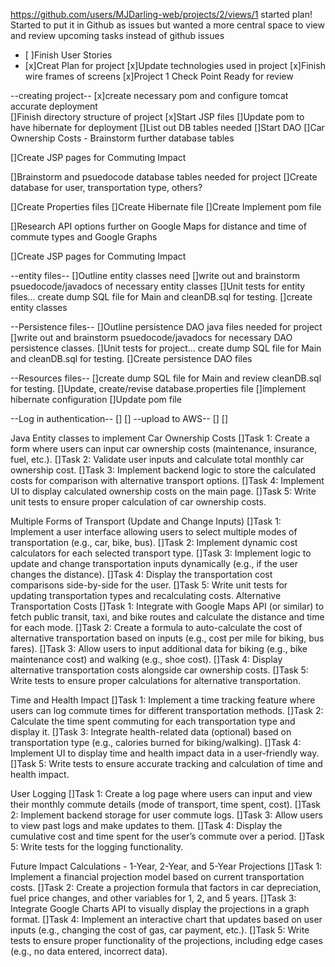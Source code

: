 https://github.com/users/MJDarling-web/projects/2/views/1
started plan! Started to put it in Github as issues but wanted a more central space to view and review upcoming tasks instead of github issues

- [ ]Finish User Stories
- [x]Creat Plan for project
[x]Update technologies used in project
[x]Finish wire frames of screens
[x]Project 1 Check Point Ready for review

--creating project--
[x]create necessary pom and configure tomcat accurate deployment  
[]Finish directory structure of project 
[x]Start JSP files
[]Update pom to have hibernate for deployment
[]List out DB tables needed
[]Start DAO 
[]Car Ownership Costs - Brainstorm further database tables

[]Create JSP pages for Commuting Impact

[]Brainstorm and psuedocode database tables needed for project
[]Create database for user, transportation type, others?

[]Create Properties files
[]Create Hibernate file
[]Create Implement pom file

[]Research API options further on Google Maps for distance and time of commute types and Google Graphs

[]Create JSP pages for Commuting Impact

--entity files--
[]Outline entity classes need
[]write out and brainstorm psuedocode/javadocs of necessary entity classes
[]Unit tests for entity files... create dump SQL file for Main and cleanDB.sql for testing.
[]create entity classes

--Persistence files--
[]Outline persistence DAO java files needed for project
[]write out and brainstorm psuedocode/javadocs for necessary DAO persistence classes. 
[]Unit tests for project... create dump SQL file for Main and cleanDB.sql for testing.
[]Create persistence DAO files 

--Resources files--
[]create dump SQL file for Main and review cleanDB.sql for testing.
[]Update, create/revise database.properties file
[]implement hibernate configuration 
[]Update pom file 

--Log in authentication--
[]
[]
--upload to AWS--
[]
[]

Java Entity classes to implement 
Car Ownership Costs
[]Task 1: Create a form where users can input car ownership costs (maintenance, insurance, fuel, etc.).
[]Task 2: Validate user inputs and calculate total monthly car ownership cost.
[]Task 3: Implement backend logic to store the calculated costs for comparison with alternative transport options.
[]Task 4: Implement UI to display calculated ownership costs on the main page.
[]Task 5: Write unit tests to ensure proper calculation of car ownership costs.

Multiple Forms of Transport (Update and Change Inputs)
[]Task 1: Implement a user interface allowing users to select multiple modes of transportation (e.g., car, bike, bus).
[]Task 2: Implement dynamic cost calculators for each selected transport type.
[]Task 3: Implement logic to update and change transportation inputs dynamically (e.g., if the user changes the distance).
[]Task 4: Display the transportation cost comparisons side-by-side for the user.
[]Task 5: Write unit tests for updating transportation types and recalculating costs.
Alternative Transportation Costs
[]Task 1: Integrate with Google Maps API (or similar) to fetch public transit, taxi, and bike routes and calculate the distance and time for each mode.
[]Task 2: Create a formula to auto-calculate the cost of alternative transportation based on inputs (e.g., cost per mile for biking, bus fares).
[]Task 3: Allow users to input additional data for biking (e.g., bike maintenance cost) and walking (e.g., shoe cost).
[]Task 4: Display alternative transportation costs alongside car ownership costs.
[]Task 5: Write tests to ensure proper calculations for alternative transportation.

Time and Health Impact
[]Task 1: Implement a time tracking feature where users can log commute times for different transportation methods.
[]Task 2: Calculate the time spent commuting for each transportation type and display it.
[]Task 3: Integrate health-related data (optional) based on transportation type (e.g., calories burned for biking/walking).
[]Task 4: Implement UI to display time and health impact data in a user-friendly way.
[]Task 5: Write tests to ensure accurate tracking and calculation of time and health impact.

User Logging
[]Task 1: Create a log page where users can input and view their monthly commute details (mode of transport, time spent, cost).
[]Task 2: Implement backend storage for user commute logs.
[]Task 3: Allow users to view past logs and make updates to them.
[]Task 4: Display the cumulative cost and time spent for the user’s commute over a period.
[]Task 5: Write tests for the logging functionality.

Future Impact Calculations - 1-Year, 2-Year, and 5-Year Projections
[]Task 1: Implement a financial projection model based on current transportation costs.
[]Task 2: Create a projection formula that factors in car depreciation, fuel price changes, and other variables for 1, 2, and 5 years.
[]Task 3: Integrate Google Charts API to visually display the projections in a graph format.
[]Task 4: Implement an interactive chart that updates based on user inputs (e.g., changing the cost of gas, car payment, etc.).
[]Task 5: Write tests to ensure proper functionality of the projections, including edge cases (e.g., no data entered, incorrect data).

